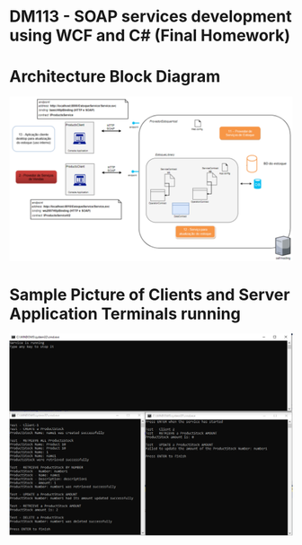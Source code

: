 # DM113 - SOAP services development using WCF and C# (Final Homework) 

# Architecture Block Diagram

![](https://github.com/rodrigodonizettio/dm113-soap-wcf-homework/blob/master/BlockDiagram.PNG)

# Sample Picture of Clients and Server Application Terminals running

![](https://github.com/rodrigodonizettio/dm113-soap-wcf-homework/blob/master/FINAL_ServiceClientsAndHost-Working_v2.PNG)
